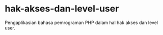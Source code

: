 # hak-akses-dan-level-user
Pengaplikasian bahasa pemrograman PHP dalam hal hak akses dan level user. 
